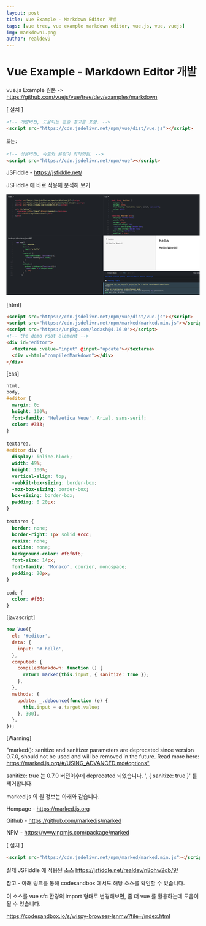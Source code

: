 ```yaml
---
layout: post
title: Vue Example - Markdown Editor 개발
tags: [vue tree, vue example markdown editor, vue.js, vue, vuejs]
img: markdown1.png
author: realdev9
---
```


# Vue Example - Markdown Editor 개발

vue.js Example 원본 ->
<https://github.com/vuejs/vue/tree/dev/examples/markdown>

[ 설치 ]

```html
<!-- 개발버전, 도움되는 콘솔 경고를 포함. -->
<script src="https://cdn.jsdelivr.net/npm/vue/dist/vue.js"></script>

또는:

<!-- 상용버전, 속도와 용량이 최적화됨. -->
<script src="https://cdn.jsdelivr.net/npm/vue"></script>
```

JSFiddle - <https://jsfiddle.net/>

JSFiddle 에 바로 적용해 분석해 보기

![markdown2](/assets/img/markdown2.png 'Markdown Editor 개발 example')

[html]

```html
<script src="https://cdn.jsdelivr.net/npm/vue/dist/vue.js"></script>
<script src="https://cdn.jsdelivr.net/npm/marked/marked.min.js"></script>
<script src="https://unpkg.com/lodash@4.16.0"></script>
<!-- the demo root element -->
<div id="editor">
  <textarea :value="input" @input="update"></textarea>
  <div v-html="compiledMarkdown"></div>
</div>
```

[css]

```css
html,
body,
#editor {
  margin: 0;
  height: 100%;
  font-family: 'Helvetica Neue', Arial, sans-serif;
  color: #333;
}

textarea,
#editor div {
  display: inline-block;
  width: 49%;
  height: 100%;
  vertical-align: top;
  -webkit-box-sizing: border-box;
  -moz-box-sizing: border-box;
  box-sizing: border-box;
  padding: 0 20px;
}

textarea {
  border: none;
  border-right: 1px solid #ccc;
  resize: none;
  outline: none;
  background-color: #f6f6f6;
  font-size: 14px;
  font-family: 'Monaco', courier, monospace;
  padding: 20px;
}

code {
  color: #f66;
}
```

[javascript]

```javascript
new Vue({
  el: '#editor',
  data: {
    input: '# hello',
  },
  computed: {
    compiledMarkdown: function () {
      return marked(this.input, { sanitize: true });
    },
  },
  methods: {
    update: _.debounce(function (e) {
      this.input = e.target.value;
    }, 300),
  },
});
```

[Warning]

"marked(): sanitize and sanitizer parameters are deprecated since version 0.7.0, should not be used and will be removed in the future. Read more here: <https://marked.js.org/#/USING_ADVANCED.md#options">

sanitize: true 는 0.7.0 버전이후에 deprecated 되었습니다. ', { sanitize: true }' 를 제거합니다.

marked.js 의 원 정보는 아래와 같습니다.

Hompage - <https://marked.js.org>

Github - <https://github.com/markedjs/marked>

NPM - <https://www.npmjs.com/package/marked>

[ 설치 ]

```html
<script src="https://cdn.jsdelivr.net/npm/marked/marked.min.js"></script>
```

실제 JSFiddle 에 적용된 소스
<https://jsfiddle.net/realdev/n8ohw2db/9/>

참고 - 아래 링크를 통해 codesandbox 에서도 해당 소스를 확인할 수 있습니다.

이 소스를 vue sfc 환경의 import 형태로 변경해보면, 좀 더 vue 를 활용하는데 도움이 될 수 있습니다.

<https://codesandbox.io/s/wispy-browser-lsnmw?file=/index.html>

